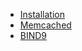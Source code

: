   * [Installation](Installation.md)
  * [Memcached](MemcachedTemplates.md)
  * [BIND9](Bind9Templates.md)